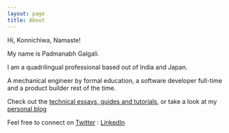 ```yaml
---
layout: page
title: About
---
```


<p class="message">
  Hi, Konnichiwa, Namaste!
</p>

My name is Padmanabh Galgali.

I am a quadrilingual professional based out of India and Japan.

A mechanical engineer by formal education, a software developer full-time and a product builder rest of the time.

Check out the [technical essays, guides and tutorials](/), or take a look at my <a href="https://padmanabhg.com" target="_blank">personal blog</a>

Feel free to connect on <a href="https://twitter.com/padmanabhg1" target="_blank">Twitter</a> : <a href="https://linkedin.com/in/galgalipadmanabh" target="_blank">LinkedIn</a>


